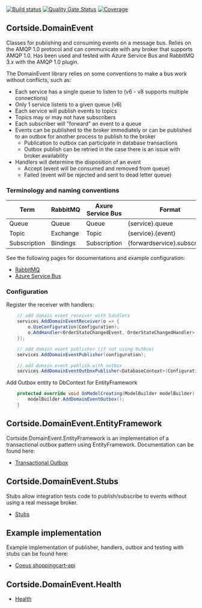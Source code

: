 [![Build status](https://ci.appveyor.com/api/projects/status/43l1ckgn806lqxjx?svg=true)](https://ci.appveyor.com/project/cortside/cortside-domainevent)
[![Quality Gate Status](https://sonarcloud.io/api/project_badges/measure?project=cortside_cortside.domainevent&metric=alert_status)](https://sonarcloud.io/dashboard?id=cortside_cortside.domainevent)
[![Coverage](https://sonarcloud.io/api/project_badges/measure?project=cortside_cortside.domainevent&metric=coverage)](https://sonarcloud.io/dashboard?id=cortside_cortside.domainevent)

## Cortside.DomainEvent

Classes for publishing and consuming events on a message bus. Relies on the AMQP 1.0 protocol and can communicate with any broker that supports AMQP 1.0. Has been used and tested with Azure Service Bus and RabbitMQ 3.x with the AMQP 1.0 plugin.

The DomainEvent library relies on some conventions to make a bus work without conflicts, such as:

- Each service has a single queue to listen to (v6 - v8 supports multiple connections)
- Only 1 service listens to a given queue (v6)
- Each service will publish events to topics
- Topics may or may not have subscribers
- Each subscriber will "forward" an event to a queue
- Events can be published to the broker immediately or can be published to an outbox for another process to publish to the broker
  - Publication to outbox can participate in database transactions
  - Outbox publish can be retried in the case there is an issue with broker availability
- Handlers will determine the disposition of an event
  - Accept (event will be consumed and removed from queue)
  - Failed (event will be rejected and sent to dead letter queue)

### Terminology and naming conventions

| Term         | RabbitMQ | Axure Service Bus | Format                        | Example                             |
| ------------ | -------- | ----------------- | ----------------------------- | ----------------------------------- |
| Queue        | Queue    | Queue             | {service}.queue               | shoppingcart.queue                  |
| Topic        | Exchange | Topic             | {service}.{event}             | shoppingcart.orderstatechangedevent |
| Subscription | Bindings | Subscription      | {forwardservice}.subscription | communication.subscription          |

See the following pages for documentations and example configuration:

- [RabbitMQ](RABBITMQ.md)
- [Azure Service Bus](AZURESERVICEBUS.md)

### Configuration

Register the receiver with handlers:

```csharp
    // add domain event receiver with handlers
    services.AddDomainEventReceiver(o => {
        o.UseConfiguration(Configuration);
        o.AddHandler<OrderStateChangedEvent, OrderStateChangedHandler>();
    });

    // add domain event publisher (if not using Outbox)
    services.AddDomainEventPublisher(configuration);

    // add domain event publish with outbox
    services.AddDomainEventOutboxPublisher<DatabaseContext>(Configuration);
```

Add Outbox entity to DbContext for EntityFramework

```csharp
    protected override void OnModelCreating(ModelBuilder modelBuilder) {
        modelBuilder.AddDomainEventOutbox();
    }
```

## Cortside.DomainEvent.EntityFramework

Cortside.DomainEvent.EntityFramework is an implementation of a transactional outbox pattern using EntityFramework. Documentation can be found here:

- [Transactional Outbox](src/Cortside.DomainEvent.EntityFramework/README.md)

## Cortside.DomainEvent.Stubs

Stubs allow integration tests code to publish/subscribe to events without using a real message broker.

- [Stubs](src/Cortside.DomainEvent.Stub/README.md)

## Example implementation

Example implementation of publisher, handlers, outbox and testing with stubs can be found here:

- [Coeus shoppingcart-api](https://github.com/cortside/coeus/tree/develop/shoppingcart-api)

## Cortside.DomainEvent.Health

- [Health](src/Cortside.DomainEvent.Stub/README.md)
